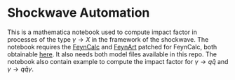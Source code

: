 # Shockwave Automation
This is a mathematica notebook used to compute impact factor in processes of the type $\gamma \to X$ in the framework of the shockwave. The notebook requires the [FeynCalc](https://feyncalc.github.io/) and [FeynArt](https://feynarts.de/) patched for FeynCalc, both obtainable [here](https://github.com/FeynCalc/feyncalc). It also needs both model files available in this repo. The notebook also contain example to compute the impact factor for $\gamma \to q\bar{q}$ and $\gamma \to q\bar{q}\gamma$.
